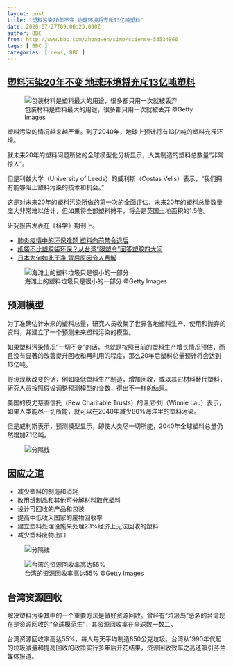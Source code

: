 ```yaml
---
layout: post
title: "塑料污染20年不变 地球环境将充斥13亿吨塑料"
date: 2020-07-27T09:00:23.000Z
author: BBC
from: http://www.bbc.com/zhongwen/simp/science-53534866
tags: [ BBC ]
categories: [ news, BBC ]
---
```

<!--1595840423000-->
[塑料污染20年不变 地球环境将充斥13亿吨塑料](http://www.bbc.com/zhongwen/simp/science-53534866)
------

<div>
<figure><img alt="包装材料是塑料最大的用途，很多都只用一次就被丢弃" src="https://ichef.bbci.co.uk/news/600/cpsprodpb/11E1C/production/_113644237_whatsubject.jpg" referrerpolicy="no-referrer"><br><figcaption>包装材料是塑料最大的用途，很多都只用一次就被丢弃 ©Getty Images</figcaption></figure><p class="story-body__introduction">塑料污染的情况越来越严重。到了2040年，地球上预计将有13亿吨的塑料充斥环境。</p><p>就未来20年的塑料问题所做的全球模型化分析显示，人类制造的塑料总数量“非常惊人”。</p><p>但是利兹大学（University of Leeds）的威利斯（Costas Velis）表示，“我们拥有能够阻止塑料污染的技术和机会。”</p><p>这是对未来20年的塑料污染所做的第一次的全面评估，未来20年的塑料总量数量庞大非常难以估计，但如果将全部塑料摊平，将会是英国土地面积的1.5倍。</p><p>研究报告发表在《科学》期刊上。</p><ul class="story-body__unordered-list"><li class="story-body__list-item"><a href="https://www.bbc.com/zhongwen/simp/world-52578539" class="story-body__link">肺炎疫情中的环保难题 塑料向前禁令退后</a></li><li class="story-body__list-item"><a href="https://www.bbc.com/zhongwen/simp/science-42579844" class="story-body__link">纸袋不比塑胶袋环保？从台湾“限塑令”回答塑胶四大问</a></li><li class="story-body__list-item"><a href="https://www.bbc.com/ukchina/simp/vert-tra-50647575" class="story-body__link">日本为何如此干净 背后原因令人费解</a></li></ul><figure><img alt="海滩上的塑料垃圾只是很小的一部分" src="https://ichef.bbci.co.uk/news/600/cpsprodpb/DEAC/production/_113640075_53534866.jpg" referrerpolicy="no-referrer"><br><figcaption>海滩上的塑料垃圾只是很小的一部分 ©Getty Images</figcaption></figure><h2 class="story-body__crosshead">预测模型</h2><p>为了准确估计未来的塑料总量，研究人员收集了世界各地塑料生产、使用和抛弃的资料，并建立了一个预测未来塑料污染的模型。</p><p>如果塑料污染情况“一切不变”的话，也就是按照目前的塑料生产增长情况预估，而且没有显著的改善提升回收和再利用的程度，那么20年后塑料总量预计将会达到13亿吨。</p><p>假设现状改变的话，例如降低塑料生产制造，增加回收，或以其它材料替代塑料，研究人员按照假设调整预测模型的变数，得出不一样的结果。</p><p>美国的皮尤慈善信托（Pew Charitable Trusts）的温尼·刘（Winnie Lau）表示，如果人类能尽一切所能，就可以在2040年减少80%海洋里的塑料污染。</p><p>但是威利斯表示，预测模型显示，即使人类尽一切所能，2040年全球塑料总量仍然增加7.1亿吨。</p><figure><img alt="分隔线" src="https://ichef.bbci.co.uk/news/600/cpsprodpb/11120/production/_112502996_cps_web_banner_bottom_640x3-nc.png" referrerpolicy="no-referrer"><br><figcaption></figcaption></figure><h2 class="story-body__crosshead">因应之道</h2><ul class="story-body__unordered-list"><li class="story-body__list-item">减少塑料的制造和消耗</li><li class="story-body__list-item">改用纸制品和其他可分解材料取代塑料</li><li class="story-body__list-item">设计可回收的产品和包装</li><li class="story-body__list-item">提高中低收入国家的废物回收率</li><li class="story-body__list-item">建立塑料处理设施来处理23%经济上无法回收的塑料</li><li class="story-body__list-item">减少塑料废物出口</li></ul><figure><img alt="分隔线" src="https://ichef.bbci.co.uk/news/600/cpsprodpb/11120/production/_112502996_cps_web_banner_bottom_640x3-nc.png" referrerpolicy="no-referrer"><br><figcaption></figcaption></figure><figure><img alt="台湾的资源回收率高达55%" src="https://ichef.bbci.co.uk/news/600/cpsprodpb/105BC/production/_113640076_53534866.jpg" referrerpolicy="no-referrer"><br><figcaption>台湾的资源回收率高达55% ©Getty Images</figcaption></figure><h2 class="story-body__crosshead">台湾资源回收</h2><p>解决塑料污染其中的一个重要方法是做好资源回收。曾经有“垃圾岛”恶名的台湾现在是资源回收的“全球模范生”，其资源回收率在全球数一数二。</p><p>台湾资源回收率高达55%，每人每天平均制造850公克垃圾。台湾从1990年代起的垃圾减量和提高回收的政策实行多年后开花结果，资源回收效率之高还吸引芬兰媒体报道。</p>
</div>
